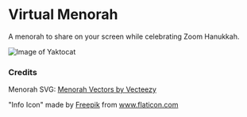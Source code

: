 # Virtual Menorah

A menorah to share on your screen while celebrating Zoom Hanukkah.

![Image of Yaktocat](./components/demo_gif.gif)

### Credits

Menorah SVG: <a href="https://www.vecteezy.com/free-vector/menorah">Menorah Vectors by Vecteezy</a>

"Info Icon" made by <a href="https://www.flaticon.com/authors/freepik" title="Freepik">Freepik</a> from <a href="https://www.flaticon.com/" title="Flaticon"> www.flaticon.com</a>
